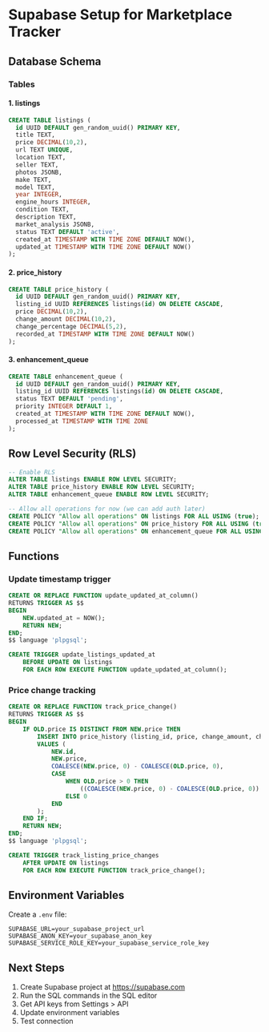 # Supabase Setup for Marketplace Tracker

## Database Schema

### Tables

#### 1. listings
```sql
CREATE TABLE listings (
  id UUID DEFAULT gen_random_uuid() PRIMARY KEY,
  title TEXT,
  price DECIMAL(10,2),
  url TEXT UNIQUE,
  location TEXT,
  seller TEXT,
  photos JSONB,
  make TEXT,
  model TEXT,
  year INTEGER,
  engine_hours INTEGER,
  condition TEXT,
  description TEXT,
  market_analysis JSONB,
  status TEXT DEFAULT 'active',
  created_at TIMESTAMP WITH TIME ZONE DEFAULT NOW(),
  updated_at TIMESTAMP WITH TIME ZONE DEFAULT NOW()
);
```

#### 2. price_history
```sql
CREATE TABLE price_history (
  id UUID DEFAULT gen_random_uuid() PRIMARY KEY,
  listing_id UUID REFERENCES listings(id) ON DELETE CASCADE,
  price DECIMAL(10,2),
  change_amount DECIMAL(10,2),
  change_percentage DECIMAL(5,2),
  recorded_at TIMESTAMP WITH TIME ZONE DEFAULT NOW()
);
```

#### 3. enhancement_queue
```sql
CREATE TABLE enhancement_queue (
  id UUID DEFAULT gen_random_uuid() PRIMARY KEY,
  listing_id UUID REFERENCES listings(id) ON DELETE CASCADE,
  status TEXT DEFAULT 'pending',
  priority INTEGER DEFAULT 1,
  created_at TIMESTAMP WITH TIME ZONE DEFAULT NOW(),
  processed_at TIMESTAMP WITH TIME ZONE
);
```

## Row Level Security (RLS)
```sql
-- Enable RLS
ALTER TABLE listings ENABLE ROW LEVEL SECURITY;
ALTER TABLE price_history ENABLE ROW LEVEL SECURITY;
ALTER TABLE enhancement_queue ENABLE ROW LEVEL SECURITY;

-- Allow all operations for now (we can add auth later)
CREATE POLICY "Allow all operations" ON listings FOR ALL USING (true);
CREATE POLICY "Allow all operations" ON price_history FOR ALL USING (true);
CREATE POLICY "Allow all operations" ON enhancement_queue FOR ALL USING (true);
```

## Functions

### Update timestamp trigger
```sql
CREATE OR REPLACE FUNCTION update_updated_at_column()
RETURNS TRIGGER AS $$
BEGIN
    NEW.updated_at = NOW();
    RETURN NEW;
END;
$$ language 'plpgsql';

CREATE TRIGGER update_listings_updated_at 
    BEFORE UPDATE ON listings 
    FOR EACH ROW EXECUTE FUNCTION update_updated_at_column();
```

### Price change tracking
```sql
CREATE OR REPLACE FUNCTION track_price_change()
RETURNS TRIGGER AS $$
BEGIN
    IF OLD.price IS DISTINCT FROM NEW.price THEN
        INSERT INTO price_history (listing_id, price, change_amount, change_percentage)
        VALUES (
            NEW.id,
            NEW.price,
            COALESCE(NEW.price, 0) - COALESCE(OLD.price, 0),
            CASE 
                WHEN OLD.price > 0 THEN 
                    ((COALESCE(NEW.price, 0) - COALESCE(OLD.price, 0)) / OLD.price) * 100
                ELSE 0
            END
        );
    END IF;
    RETURN NEW;
END;
$$ language 'plpgsql';

CREATE TRIGGER track_listing_price_changes
    AFTER UPDATE ON listings
    FOR EACH ROW EXECUTE FUNCTION track_price_change();
```

## Environment Variables
Create a `.env` file:
```
SUPABASE_URL=your_supabase_project_url
SUPABASE_ANON_KEY=your_supabase_anon_key
SUPABASE_SERVICE_ROLE_KEY=your_supabase_service_role_key
```

## Next Steps
1. Create Supabase project at https://supabase.com
2. Run the SQL commands in the SQL editor
3. Get API keys from Settings > API
4. Update environment variables
5. Test connection
